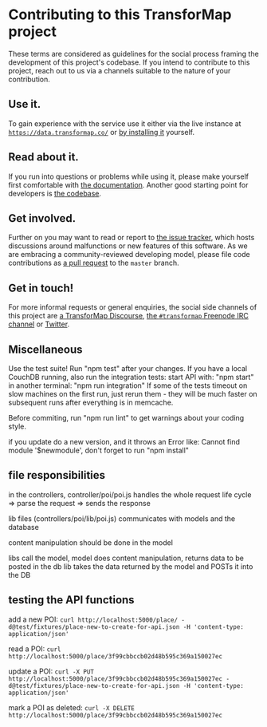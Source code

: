 # Contributing to this TransforMap project

These terms are considered as guidelines for the social process framing the development of this project's codebase. If you intend to contribute to this project, reach out to us via a channels suitable to the nature of your contribution.


## Use it.

To gain experience with the service use it either via the live instance at [`https://data.transformap.co/`](https://data.transformap.co/) or [by installing it](docs/installation.md) yourself.

## Read about it.

If you run into questions or problems while using it, please make yourself first comfortable with [the documentation](http://transformap.viewdocs.io/data.transformap.co/). Another good starting point for developers is [the codebase](https://lab.allmende.io/transformap/api/tree/master).

## Get involved.

Further on you may want to read or report to [the issue tracker](https://github.com/transformap/data.transformap.co/issues), which hosts discussions around malfunctions or new features of this software.
As we are embracing a community-reviewed developing model, please file code contributions as [a pull request](https://github.com/TransforMap/data.transformap.co/pulls) to the `master` branch.

## Get in touch!

For more informal requests or general enquiries, the social side channels of this project are [a TransforMap Discourse](https://discourse.transformap.co/), [the `#transformap` Freenode IRC channel](irc://irc.freenode.net/transformap) or [Twitter](https://twitter.com/transformap).


## Miscellaneous

Use the test suite! Run "npm test" after your changes.
If you have a local CouchDB running, also run the integration tests:
  start API with: "npm start"
  in another terminal: "npm run integration"
If some of the tests timeout on slow machines on the first run, just rerun them - they will be much faster on subsequent runs after everything is in memcache.


Before commiting, run "npm run lint" to get warnings about your coding style.

if you update do a new version, and it throws an Error like: Cannot find module '$newmodule', don't forget to run "npm install"

## file responsibilities

in the controllers, controller/poi/poi.js handles the whole request life cycle
  => parse the request
  => sends the response

lib files (controllers/poi/lib/poi.js) communicates with models and the database

content manipulation should be done in the model

libs call the model, model does content manipulation, returns data to be posted in the db
lib takes the data returned by the model and POSTs it into the DB

## testing the API functions

add a new POI:
  `curl http://localhost:5000/place/ -d@test/fixtures/place-new-to-create-for-api.json -H 'content-type: application/json'`

read a POI:
  `curl http://localhost:5000/place/3f99cbbccb02d48b595c369a150027ec`

update a POI:
  `curl -X PUT http://localhost:5000/place/3f99cbbccb02d48b595c369a150027ec -d@test/fixtures/place-new-to-create-for-api.json -H 'content-type: application/json'`

mark a POI as deleted:
  `curl -X DELETE http://localhost:5000/place/3f99cbbccb02d48b595c369a150027ec`
